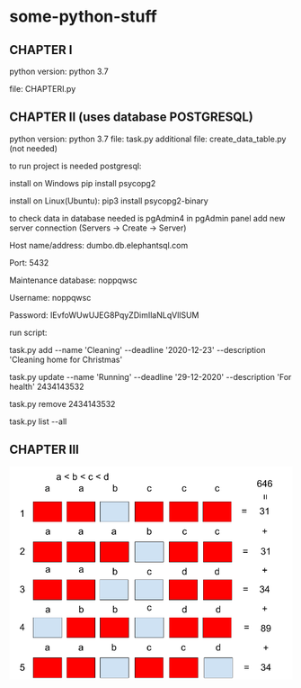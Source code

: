 # some-python-stuff

CHAPTER I
---------------------------------
python version: python 3.7

file: CHAPTERI.py

CHAPTER II (uses database POSTGRESQL)
---------------------------------
python version: python 3.7
file: task.py
additional file: create_data_table.py (not needed)

to run project is needed postgresql:

install on Windows
pip install psycopg2

install on Linux(Ubuntu):
pip3 install psycopg2-binary

to check data in database needed is pgAdmin4
in pgAdmin panel add new server connection (Servers -> Create -> Server)

Host name/address: dumbo.db.elephantsql.com

Port: 5432

Maintenance database: noppqwsc

Username: noppqwsc

Password: IEvfoWUwUJEG8PqyZDimIlaNLqVllSUM

run script:

task.py add --name 'Cleaning' --deadline '2020-12-23' --description 'Cleaning home for Christmas' 

task.py update --name 'Running' --deadline '29-12-2020' --description 'For health' 2434143532

task.py remove 2434143532

task.py list --all

CHAPTER III
---------------------------------
![](images/password.png)
